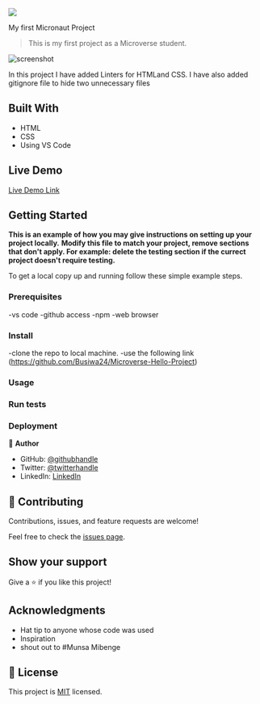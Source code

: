 ![](https://img.shields.io/badge/Microverse-blueviolet)

 My first Micronaut Project

> This is my first project as a Microverse student.

![screenshot]()

In this project I have added Linters for HTMLand CSS. I have also added gitignore file to hide two unnecessary files

## Built With

- HTML
- CSS
- Using VS Code

## Live Demo

[Live Demo Link](#)


## Getting Started

**This is an example of how you may give instructions on setting up your project locally.**
**Modify this file to match your project, remove sections that don't apply. For example: delete the testing section if the currect project doesn't require testing.**


To get a local copy up and running follow these simple example steps.

### Prerequisites 
-vs code
-github access
-npm
-web browser

### Install
-clone the repo to local machine.
-use the following link (https://github.com/Busiwa24/Microverse-Hello-Project)

### Usage

### Run tests

### Deployment


👤 **Author**

- GitHub: [@githubhandle](https://github.com/Busiwa24)
- Twitter: [@twitterhandle](https://twitter.com/busiwaliuma)
- LinkedIn: [LinkedIn](https://linkedin.com/in/https://www.linkedin.com/in/busiwa-liuma-28385b80/)



## 🤝 Contributing

Contributions, issues, and feature requests are welcome!

Feel free to check the [issues page](https://github.com/issues).

## Show your support

Give a ⭐️ if you like this project!

## Acknowledgments

- Hat tip to anyone whose code was used
- Inspiration
- shout out to #Munsa Mibenge

## 📝 License

This project is [MIT](./MIT.md) licensed.
